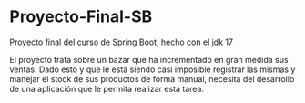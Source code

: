 # Proyecto-Final-SB
Proyecto final del curso de Spring Boot, hecho con el jdk 17

El proyecto trata sobre un bazar que ha incrementado en gran medida sus ventas. Dado esto y que le está siendo casi
imposible registrar las mismas y manejar el stock de sus productos de forma manual, necesita
del desarrollo de una aplicación que le permita realizar esta tarea.
